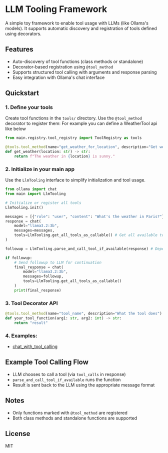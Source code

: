 
# LLM Tooling Framework

A simple toy framework to enable tool usage with LLMs (like Ollama's models). It supports automatic discovery and registration of tools defined using decorators.

## Features

- Auto-discovery of tool functions (class methods or standalone)
- Decorator-based registration using `@tool_method`
- Supports structured tool calling with arguments and response parsing
- Easy integration with Ollama's chat interface

## Quickstart

### 1. Define your tools

Create tool functions in the `tools/` directory. Use the `@tool_method` decorator to register them:
For example you can define a WeatherTool api like below
```python
from main.registry.tool_registry import ToolRegistry as tools

@tools.tool_method(name="get_weather_for_location", description="Get weather for a given location")
def get_weather(location: str) -> str:
    return f"The weather in {location} is sunny."
```

### 2. Initialize in your main app

Use the `LlmTooling` interface to simplify initialization and tool usage.

```python
from ollama import chat
from main import LlmTooling

# Initialize or register all tools
LlmTooling.init()

messages = [{"role": "user", "content": "What's the weather in Paris?"}]
response = chat(
    model="llama3.2:3b",
    messages=messages,
    tools=LlmTooling.get_all_tools_as_callable() # Get all available tools
)

followup = LlmTooling.parse_and_call_tool_if_available(response) # Depending on the LLM response, call the requried tool if needed 

if followup:
    # Send followup to LLM for continuation
    final_response = chat(
        model="llama3.2:3b",
        messages=followup,
        tools=LlmTooling.get_all_tools_as_callable()
    )
    print(final_response)
```

### 3. Tool Decorator API

```python
@tools.tool_method(name="tool_name", description="What the tool does")
def your_tool_function(arg1: str, arg2: int) -> str:
    return "result"
```

### 4. Examples:
- [chat_with_tool_calling](https://github.com/ShadyD45/llm-tooling/blob/main/examples/chat_with_tool_calling.py)

## Example Tool Calling Flow

- LLM chooses to call a tool (via `tool_calls` in response)
- `parse_and_call_tool_if_available` runs the function
- Result is sent back to the LLM using the appropriate message format

## Notes

- Only functions marked with `@tool_method` are registered
- Both class methods and standalone functions are supported

## License

MIT

